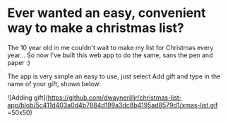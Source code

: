# Ever wanted an easy, convenient way to make a christmas list?

The 10 year old in me couldn't wait to make my list for Christmas every year... So now I've built this web app to do the same, sans the pen and paper :)

The app is very simple an easy to use, just select Add gift and type in the name of your gift, shown below:

![Adding gift](https://github.com/dwaynerilljr/christmas-list-app/blob/5c411d403a0d4b7884d199a3dc8b4195ad8579d1/xmas-list.gif =50x50)

